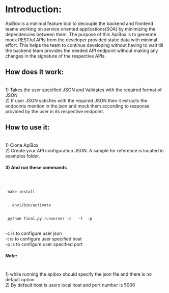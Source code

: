 Introduction:
======
ApiBox is a  minimal feature tool to decouple the backend and frontend teams working on service oriented applications(SOA) by minimizing the dependencies between them. The purpose of this ApiBox is to generate mock RESTful APIs from the developer provided static data with minimal effort. This helps the team to continue developing without having to wait till the backend team provides the needed API endpoint without making any changes in the signature of the respective APIs.
<h2>
How does it work:
</h2>
<br>
1) Takes the user specified JSON and Validates with the required format of JSON
<br>
2) If user JSON satisfies with the required JSON then it extracts the endpoints mention in the json and mock them according to response provided by the user in its respective endpoint.
<h2>
How to use it:
</h2>
<br>
1) Clone ApiBox
<br>
2) Create your API configuration JSON. A sample for reference is located in examples folder.
<br>
<h4>
3) And run these commands
</h4>
<code>
 <br>
 make install
 <br>
 . envi/bin/activate
 <br>
 python final.py runserver -c <conf_filename>  -t <host  (0.0.0.0)> -p <port number (9823)>

</code>
<br>
-c <filename> is to configure user json
<br>
-t <host number> is to configure user specified host
<br>
-p <port number> is to configure user specified port
 <h5>
Note:
</h5>
<br>
1) while running the apibox should specify the json file and there is no default option 
<br>
2) By default host is users local host and port number is 5000

